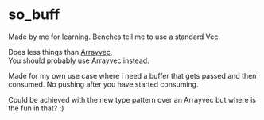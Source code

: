 # so_buff

Made by me for learning.
Benches tell me to use a standard Vec.

Does less things than [Arrayvec](https://docs.rs/arrayvec/latest/arrayvec/), \
You should probably use Arrayvec instead.

Made for my own use case where i need a buffer that gets passed and then consumed.
No pushing after you have started consuming.

Could be achieved with the new type pattern over an Arrayvec but where is the fun in that? :)
